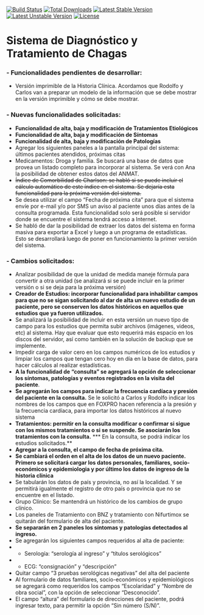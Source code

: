 [![Build Status](https://travis-ci.org/laravel/framework.svg)](https://travis-ci.org/laravel/framework)
[![Total Downloads](https://poser.pugx.org/laravel/framework/d/total.svg)](https://packagist.org/packages/laravel/framework)
[![Latest Stable Version](https://poser.pugx.org/laravel/framework/v/stable.svg)](https://packagist.org/packages/laravel/framework)
[![Latest Unstable Version](https://poser.pugx.org/laravel/framework/v/unstable.svg)](https://packagist.org/packages/laravel/framework)
[![License](https://poser.pugx.org/laravel/framework/license.svg)](https://packagist.org/packages/laravel/framework)

# Sistema de Diagnóstico y Tratamiento de Chagas

### - Funcionalidades pendientes de desarrollar: ###
* Versión imprimible de la Historia Clínica. Acordamos que Rodolfo y Carlos van a preparar un modelo de la información que se debe mostrar en la versión imprimible y cómo se debe mostrar.

### - Nuevas funcionalidades solicitadas: ###
* **Funcionalidad de alta, baja y modificación de Tratamientos Etiológicos**
* **Funcionalidad de alta, baja y modificación de Síntomas**
* **Funcionalidad de alta, baja y modificación de Patologías**
* Agregar los siguientes paneles a la pantalla principal del sistema: últimos pacientes atendidos, próximas citas
* Medicamentos: Droga y familia. Se buscará una base de datos que provea un listado completo para incorporar al sistema. Se verá con Ana la posibilidad de obtener estos datos del ANMAT.
* ~~Índice de Comorbilidad de Charlson: se habló si se puede incluir el cálculo automático de este índice en el sistema. Se dejaría esta funcionalidad para la próxima versión del sistema.~~
* Se desea utilizar el campo “Fecha de próxima cita” para que el sistema envíe por e-mail y/o por SMS un aviso al paciente unos días antes de la consulta programada. Esta funcionalidad solo será posible si servidor donde se encuentre el sistema tendrá acceso a Internet. 
* Se habló de dar la posibilidad de extraer los datos del sistema en forma masiva para exportar a Excel y luego a un programa de estadísticas. Esto se desarrollará luego de poner en funcionamiento la primer versión del sistema.

### - Cambios solicitados: ###
* Analizar posibilidad de que la unidad de medida maneje fórmula para convertir a otra unidad (se analizará si se puede incluir en la primer versión o si se deja para la próxima versión)
* **Creador de Estudios: incorporar funcionalidad para inhabilitar campos para que no se sigan solicitando al dar de alta un nuevo estudio de un paciente, pero se conserven los datos históricos en aquellos que estudios que ya fueron utilizados.**
* Se analizará la posibilidad de incluir en esta versión un nuevo tipo de campo para los estudios que permita subir archivos (imágenes, videos, etc) al sistema. Hay que evaluar que esto requerirá más espacio en los discos del servidor, así como también en la solución de backup que se implemente.
* Impedir carga de valor cero en los campos numéricos de los estudios y limpiar los campos que tengan cero hoy en día en la base de datos, para hacer cálculos al realizar estadísticas.
* **A la funcionalidad de “consulta” se agregará la opción de seleccionar los síntomas, patologías y eventos registrados en la visita del paciente**. 
* **Se agregarán los campos para indicar la frecuencia cardíaca y presión del paciente en la consulta.** Se le solicitó a Carlos y Rodolfo indicar los nombres de los campos que en FOXPRO hacen referencia a la presión y la frecuencia cardíaca, para importar los datos históricos al nuevo sistema
* **Tratamientos: permitir en la consulta modificar o confirmar si sigue con los mismos tratamientos o si se suspende. Se asociarán los tratamientos con la consulta.**
*** En la consulta, se podrá indicar los estudios solicitados.**
* **Agregar a la consulta, el campo de fecha de próxima cita.**
* **Se cambiará el orden en el alta de los datos de un nuevo paciente. Primero se solicitará cargar los datos personales, familiares, socio-económicos y epidemiologia y por último los datos de ingreso de la historia clínica**
* Se tabularán los datos de país y provincia, no así la localidad. Y se permitirá igualmente el registro de otro país o provincia que no se encuentre en el listado.
* Grupo Clínico: Se mantendrá un histórico de los cambios de grupo clínico. 
* Los paneles de Tratamiento con BNZ y tratamiento con Nifurtimox se quitarán del formulario de alta del paciente.
* **Se separarán en 2 paneles los síntomas y patologías detectados al ingreso.**
* Se agregarán los siguientes campos requeridos al alta de paciente:
* * Serología: “serología al ingreso” y “títulos serológicos”
* * ECG: “consignación” y “descripción”
* Quitar campo “3 pruebas serológicas negativas” del alta del paciente
* Al formulario de datos familiares, socio-económicos y epidemiológicos se agregará como requeridos los campos “Escolaridad” y “Nombre de obra social”, con la opción de seleccionar “Desconocido”.
* El campo “altura” del formulario de direcciones del paciente, podrá ingresar texto, para permitir la opción “Sin número (S/N)”.